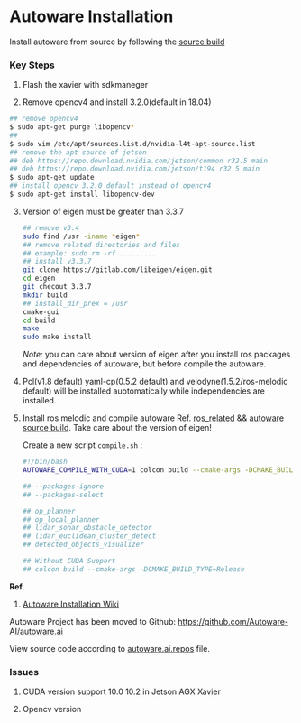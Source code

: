 # Autoware Installation

Install autoware from source by following the [source build](https://gitlab.com/autowarefoundation/autoware.ai/autoware/-/wikis/Source-Build)

### Key Steps

1. Flash the xavier with sdkmaneger

2. Remove opencv4 and install 3.2.0(default in 18.04)

```bash
## remove opencv4
$ sudo apt-get purge libopencv*
##
$ sudo vim /etc/apt/sources.list.d/nvidia-l4t-apt-source.list
## remove the apt source of jetson
## deb https://repo.download.nvidia.com/jetson/common r32.5 main
## deb https://repo.download.nvidia.com/jetson/t194 r32.5 main
$ sudo apt-get update
## install opencv 3.2.0 default instead of opencv4
$ sudo apt-get install libopencv-dev
```

3. Version of eigen must be greater than 3.3.7

    ```bash
    ## remove v3.4
    sudo find /usr -iname *eigen*
    ## remove related directories and files
    ## example: sudo rm -rf .........
    ## install v3.3.7
    git clone https://gitlab.com/libeigen/eigen.git
    cd eigen
    git checout 3.3.7
    mkdir build
    ## install_dir_prex = /usr
    cmake-gui
    cd build
    make 
    sudo make install
    ```

    *Note:* you can care about version of eigen after you install ros packages and dependencies of autoware, but before compile the autoware.

4. Pcl(v1.8 default)  yaml-cp(0.5.2 default) and velodyne(1.5.2/ros-melodic default) will be installed auotomatically while independencies are installed.


5. Install ros melodic and compile autoware
    Ref. [ros_related](ros_related.md) && [autoware source build](https://github.com/Autoware-AI/autoware.ai/wiki/Source-Build).
    Take care about the version of eigen!

    Create a new script `compile.sh` :
    ```bash
    #!/bin/bash
    AUTOWARE_COMPILE_WITH_CUDA=1 colcon build --cmake-args -DCMAKE_BUILD_TYPE=Release --packages-select op_global_planner

    ## --packages-ignore
    ## --packages-select

    ## op_planner 
    ## op_local_planner 
    ## lidar_sonar_obstacle_detector 
    ## lidar_euclidean_cluster_detect
    ## detected_objects_visualizer 

    ## Without CUDA Support
    ## colcon build --cmake-args -DCMAKE_BUILD_TYPE=Release
    ```

**Ref.**
1. [Autoware Installation Wiki](https://gitlab.com/autowarefoundation/autoware.ai/autoware/-/wikis/Installation)


Autoware Project has been moved to Github: https://github.com/Autoware-AI/autoware.ai

View source code according to [autoware.ai.repos](https://github.com/Autoware-AI/autoware.ai/blob/master/autoware.ai.repos) file.





### Issues
1. CUDA version
support 10.0
10.2 in Jetson AGX Xavier

2. Opencv version


